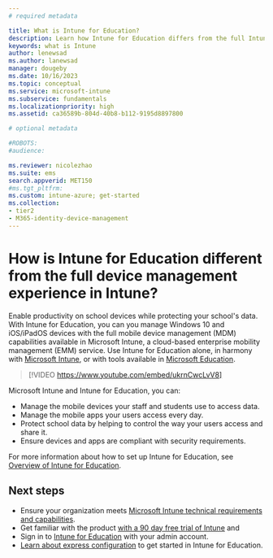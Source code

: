 ```yaml
---
# required metadata

title: What is Intune for Education?
description: Learn how Intune for Education differs from the full Intune management experience.
keywords: what is Intune
author: lenewsad
ms.author: lanewsad
manager: dougeby
ms.date: 10/16/2023
ms.topic: conceptual
ms.service: microsoft-intune
ms.subservice: fundamentals
ms.localizationpriority: high
ms.assetid: ca36589b-804d-40b8-b112-9195d8897800

# optional metadata

#ROBOTS:
#audience:

ms.reviewer: nicolezhao
ms.suite: ems
search.appverid: MET150
#ms.tgt_pltfrm:
ms.custom: intune-azure; get-started
ms.collection:
- tier2
- M365-identity-device-management
---
```


# How is Intune for Education different from the full device management experience in Intune?

Enable productivity on school devices while protecting your school's data. With Intune for Education, you can you manage Windows 10 and iOS/iPadOS devices with the full mobile device management (MDM) capabilities available in Microsoft Intune, a cloud-based enterprise mobility management (EMM) service. Use Intune for Education alone, in harmony with [Microsoft Intune](what-is-intune.md), or with tools available in [Microsoft Education](https://microsoft.com/education).  

> [!VIDEO https://www.youtube.com/embed/ukrnCwcLvV8]

Microsoft Intune and Intune for Education, you can:
* Manage the mobile devices your staff and students use to access data.
* Manage the mobile apps your users access every day.
* Protect school data by helping to control the way your users access and share it.
* Ensure devices and apps are compliant with security requirements.

For more information about how to set up Intune for Education, see [Overview of Intune for Education](https://learn.microsoft.com/en-us/intune-education/what-is-intune-for-education).  

## Next steps
* Ensure your organization meets [Microsoft Intune technical requirements and capabilities](/intune/supported-devices-browsers).  
* Get familiar with the product [with a 90 day free trial of Intune](https://signup.microsoft.com/Signup?OfferId=5eec053c-cc40-4cd5-a06a-ea8d75cf2686&ali=1) and
* Sign in to [Intune for Education](https://intuneeducation.portal.azure.com) with your admin account.  
* [Learn about express configuration](/intune-education/what-is-express-configuration) to get started in Intune for Education.  
